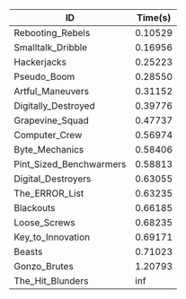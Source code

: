|ID|Time(s)|
|-|-|
|Rebooting_Rebels|0.10529|
|Smalltalk_Dribble|0.16956|
|Hackerjacks|0.25223|
|Pseudo_Boom|0.28550|
|Artful_Maneuvers|0.31152|
|Digitally_Destroyed|0.39776|
|Grapevine_Squad|0.47737|
|Computer_Crew|0.56974|
|Byte_Mechanics|0.58406|
|Pint_Sized_Benchwarmers|0.58813|
|Digital_Destroyers|0.63055|
|The_ERROR_List|0.63235|
|Blackouts|0.66185|
|Loose_Screws|0.68235|
|Key_to_Innovation|0.69171|
|Beasts|0.71023|
|Gonzo_Brutes|1.20793|
|The_Hit_Blunders|inf|
